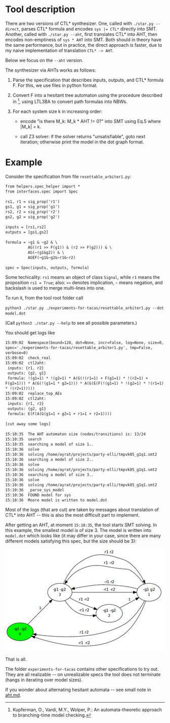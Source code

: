 # Tool description

There are two versions of CTL* synthesizer.
One, called with `./star.py --direct`, parses CTL* formula
and encodes `sys |= CTL*` directly into SMT.
Another, called with `./star.py --aht`, first translates CTL* into AHT,
then encodes non-emptiness of `sys * AHT` into SMT.
Both should in theory have the same performance,
but in practice, the direct approach is faster,
due to my naive implementation of translation `CTL* -> AHT`.

Below we focus on the `--aht` version.

The synthesizer via AHTs works as follows:

1) Parse the specification that describes inputs, outputs, and CTL* formula F.
   For this, we use files in python format.

2) Convert F into a hesitant tree automaton using the procedure described in [^1],
   using LTL3BA to convert path formulas into NBWs.

3) For each system size k in increasing order:

   - encode "is there M_k: M_k * AHT != 0?" into SMT
     using Eq.5 where |M_k| = k.

   - call Z3 solver:
     if the solver returns "unsatisfiable", goto next iteration;
     otherwise print the model in the dot graph format.


# Example

Consider the specification from file `resettable_arbiter1.py`:

```
from helpers.spec_helper import *
from interfaces.spec import Spec

rs1, r1 = sig_prop('r1')
gs1, g1 = sig_prop('g1')
rs2, r2 = sig_prop('r2')
gs2, g2 = sig_prop('g2')

inputs = [rs1,rs2]
outputs = [gs1,gs2]

formula = ~g1 & ~g2 & \
          AG((r1 >> F(g1)) & (r2 >> F(g2))) & \
          AG(~(g1&g2)) & \
          AGEF(~g1&~g2&~r1&~r2)

spec = Spec(inputs, outputs, formula)
```

Some techicality:
`rs1` means an object of class `Signal`,
while `r1` means the proposition `rs1 = True`;
also: `>>` denotes implication, `~` means negation,
and backslash is used to merge multi-lines into one.

To run it, from the tool root folder call

`python3 ./star.py ./experiments-for-tacas/resettable_arbiter1.py --dot model.dot`

(Call `python3 ./star.py --help` to see all possible parameters.)

You should get logs like
```
15:09:02  Namespace(bound=128, dot=None, incr=False, log=None, size=0, spec='./experiments-for-tacas/resettable_arbiter1.py', tmp=False, verbose=0)
15:09:02  check_real
15:09:02  ctl2aht: 
 inputs: {r1, r2}
 outputs: {g2, g1}
 formula: !(g1=1) * !(g2=1) * A(G(!(r1=1) + F(g1=1) * !(r2=1) + F(g2=1))) * A(G(!(g1=1 * g2=1))) * A(G(E(F(!(g1=1) * !(g2=1) * !(r1=1) * !(r2=1)))))
15:09:02  replace_top_AEs
15:09:02  ctl2aht: 
 inputs: {r1, r2}
 outputs: {g2, g1}
 formula: E(F(A(G(g1=1 + g2=1 + r1=1 + r2=1))))

[cut away some logs]

15:10:35  The AHT automaton size (nodes/transitions) is: 13/24
15:10:35  search
15:10:35  searching a model of size 1..
15:10:36  solve
15:10:36  solving /home/ayrat/projects/party-elli/tmpvk05_g1q1.smt2
15:10:36  searching a model of size 2..
15:10:36  solve
15:10:36  solving /home/ayrat/projects/party-elli/tmpvk05_g1q1.smt2
15:10:36  searching a model of size 3..
15:10:36  solve
15:10:36  solving /home/ayrat/projects/party-elli/tmpvk05_g1q1.smt2
15:10:36  _parse_sys_model
15:10:36  FOUND model for sys
15:10:36  Moore model is written to model.dot
```

Most of the logs (that are cut) are taken by messages about translation of CTL* into AHT
-- this is also the most difficult part to implement.

After getting an AHT, at moment `15:10:35`, the tool starts SMT solving.
In this example, the smallest model is of size 3.
The model is written into `model.dot` which looks like
(it may differ in your case, since there are many different models satisfying this spec,
 but the size should be 3):

  ![](postponed_arbiter.png)

That is all.

The folder `experiments-for-tacas` contains other specifications to try out.
They are all realizable -- on unrealizable specs the tool does not terminate
(hangs in iterating over model sizes).

If you wonder about alternating hesitant automata -- see small note in [aht.md](aht.md).


  [^1]: Kupferman, O., Vardi, M.Y., Wolper, P.: An automata-theoretic approach to branching-time model checking.
